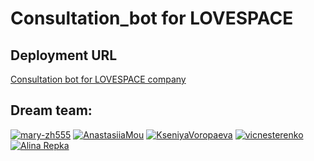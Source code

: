 # Consultation_bot for LOVESPACE 
## Deployment URL
[Consultation bot for LOVESPACE company](https://maria555.pythonanywhere.com/app/)
## Dream team:
[![mary-zh555](https://img.shields.io/badge/GitHub-mary--zh555-blue?logo=github)](https://github.com/mary-zh555)
[![AnastasiiaMou](https://img.shields.io/badge/GitHub-AnastasiiaMou-blue?logo=github)](https://github.com/AnastasiiaMou)
[![KseniyaVoropaeva](https://img.shields.io/badge/GitHub-KseniyaVoropaeva-blue?logo=github)](https://github.com/KseniyaVoropaeva)
[![vicnesterenko](https://img.shields.io/badge/GitHub-vicnesterenko-blue?logo=github)](https://github.com/vicnesterenko)
[![Alina Repka](https://img.shields.io/badge/GitHub-arepka-blue?logo=github)](https://github.com/cannelle13/)

